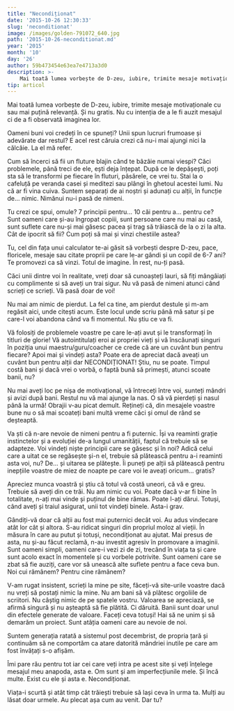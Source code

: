 ```yaml
---
title: "Necondiționat"
date: '2015-10-26 12:30:33'
slug: 'neconditionat'
image: /images/golden-791072_640.jpg
path: '2015-10-26-neconditionat.md'
year: '2015'
month: '10'
day: '26'
author: 59b473454e63ea7e4713a3d0
description: >-
    Mai toată lumea vorbește de D-zeu, iubire, trimite mesaje motivaționale cu sau mai puțină relevanță. Și nu gratis. Nu cu intenția de a le fi auzit mesajul ci de a fi observată imaginea lor.Oameni bun
tip: articol
---
```

<div class="kg-card-markdown"><p>Mai toată lumea vorbește de D-zeu, iubire, trimite mesaje motivaționale cu sau mai puțină relevanță. Și nu gratis. Nu cu intenția de a le fi auzit mesajul ci de a fi observată imaginea lor.</p>
<p>Oameni buni voi credeți în ce spuneți? Unii spun lucruri frumoase și adevărate dar restul? E acel rest căruia crezi că nu-i mai ajungi nici la călcâie. La el mă refer.</p>
<p>Cum să încerci să fii un fluture blajin când te bâzâie numai viespi? Căci problemele, până treci de ele, ești deja înțepat. După ce le depășești, poți sta să le transformi pe fiecare în fluturi, păsărele, ce vrei tu. Stai la o cafeluță pe veranda casei și meditezi sau plângi în ghetoul acestei lumi. Nu că ar fi vina cuiva. Suntem separați de ai noștri și adunați cu alții, în funcție de... nimic. Nimănui nu-i pasă de nimeni. </p>
<p>Tu crezi ce spui, omule? 7 principii pentru... 10 căi pentru a... pentru ce? Sunt oameni care și-au îngropat copiii, sunt persoane care nu mai au casă, sunt suflete care nu-și mai găsesc pacea și trag să trăiască de la o zi la alta. Cât de ipocrit să fii? Cum poți să mai și vinzi chestiile astea?</p>
<p>Tu, cel din fața unui calculator te-ai găsit să vorbești despre D-zeu, pace, floricele, mesaje sau citate proprii pe care le-ar gândi și un copil de 6-7 ani? Te promovezi ca să vinzi. Totul de imagine. În rest, nu-ți pasă.</p>
<p>Căci unii dintre voi în realitate, vreți doar să cunoașteți lauri, să fiți mângâiați cu complimente si să aveți un trai sigur. Nu vă pasă de nimeni atunci când scrieți ce scrieți. Vă pasă doar de voi!</p>
<p>Nu mai am nimic de pierdut. La fel ca tine, am pierdut destule și m-am regăsit aici, unde citești acum. Este locul unde scriu până mă satur și pe care-l voi abandona când va fi momentul. Nu știu ce va fi. </p>
<p>Vă folosiți de problemele voastre pe care le-ați avut și le transformați în titluri de glorie! Vă autointitulați eroi ai propriei vieți și vă înscăunați singuri în poziția unui maestru/guru/coacher ce crede că are un cuvânt bun pentru fiecare? Apoi mai și vindeți asta? Poate era de apreciat dacă aveați un cuvânt bun pentru alții dar NECONDIȚIONAT! Știu, nu se poate. Timpul costă bani și dacă vrei o vorbă, o faptă bună să primești, atunci scoate banii, nu?</p>
<p>Nu mai aveți loc pe nișa de motivațional, vă întreceți între voi, sunteți mândri și avizi după bani. Restul nu vă mai ajunge la nas. O să vă pierdeți și nasul până la urmă! Obrajii v-au picat demult. Rețineți că, din mesajele voastre bune nu o să mai scoateți bani multă vreme căci și omul de rând se deșteaptă.</p>
<p>Va ști că n-are nevoie de nimeni pentru a fi puternic. Își va reaminti grație instinctelor și a evoluției de-a lungul umanității, faptul că trebuie să se adapteze. Voi vindeți niște principii care se găsesc și în noi? Adică celui care a uitat ce se regăsește și-n el, trebuie să plătească pentru a-i reaminti asta voi, nu? De... și uitarea se plătește. Îi puneți pe alții să plătească pentru inepțiile voastre de miez de noapte pe care voi le aveați oricum... gratis?</p>
<p>Apreciez munca voastră și știu că totul vă costă uneori, că vă e greu. Trebuie să aveți din ce trăi. Nu am nimic cu voi. Poate dacă v-ar fi bine în totalitate, n-ați mai vinde și puținul de bine rămas. Poate l-ați dărui. Totuși, când aveți și traiul asigurat, unii tot vindeți binele. Asta-i grav.</p>
<p>Gândiți-vă doar că alții au fost mai puternici decât voi. Au adus vindecare atât lor cât și altora. S-au ridicat singuri din propriul moloz al vieții. În măsura în care au putut și totuși, necondiționat au ajutat. Mai presus de asta, nu și-au făcut reclamă, n-au investit agresiv în promovare a imaginii. Sunt oameni simpli, oameni care-i vezi zi de zi, trecând în viața ta și care sunt acolo exact în momentele și cu vorbele potrivite. Sunt oameni care se zbat să fie auziți, care vor să unească alte suflete pentru a face ceva bun. Noi cui rămânem? Pentru cine rămânem? </p>
<p>V-am rugat insistent, scrieți la mine pe site, făceți-vă site-urile voastre dacă nu vreți să postați nimic la mine. Nu am bani să vă plătesc orgoliile de scriitori. Nu câștig nimic de pe spatele vostru. Valoarea se apreciază, se afirmă singură și nu așteaptă să fie plătită. Ci dăruită. Banii sunt doar unul din efectele generate de valoare.  Faceți ceva totuși! Hai să ne unim și să demarăm un proiect. Sunt atâția oameni care au nevoie de noi.</p>
<p>Suntem generația ratată a sistemul post decembrist, de propria țară și continuăm să ne comportăm ca atare datorită mândriei inutile pe care am fost învățați s-o afișăm.</p>
<p>Îmi pare rău pentru tot iar cei care veți intra pe acest site și veți înțelege mesajul meu anapoda, asta e. Om sunt și am imperfecțiunile mele. Și încă multe. Exist cu ele și asta e. Necondiționat.</p>
<p>Viața-i scurtă și atât timp cât trăiești trebuie să lași ceva în urma ta. Mulți au lăsat doar urmele. Au plecat așa cum au venit. Dar tu?</p>
<p> </p>
<p> </p></div>
    